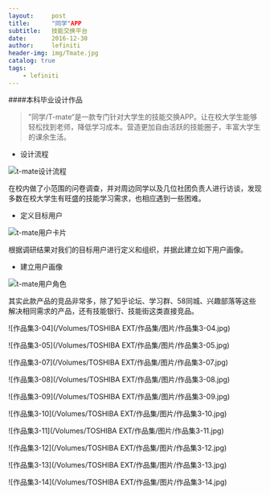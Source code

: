 ```yaml
---
layout:     post
title:      "同学"APP
subtitle:   技能交换平台
date:       2016-12-30
author:     lefiniti
header-img: img/Tmate.jpg
catalog: true
tags:
    - lefiniti
---
```


####本科毕业设计作品

> ”同学/T-mate“是一款专门针对大学生的技能交换APP。让在校大学生能够轻松找到老师，降低学习成本。营造更加自由活跃的技能圈子，丰富大学生的课余生活。



+ 设计流程

![t-mate设计流程](/Users/lefiniti/Job/作品集/t-mate设计流程.jpg)

在校内做了小范围的问卷调查，并对周边同学以及几位社团负责人进行访谈，发现多数在校大学生有旺盛的技能学习需求，也相应遇到一些困难。

+ 定义目标用户

![t-mate用户卡片](/Users/lefiniti/Job/作品集/t-mate用户卡片.jpg)

根据调研结果对我们的目标用户进行定义和组织，并据此建立如下用户画像。

+ 建立用户画像

![t-mate用户角色](/Users/lefiniti/Job/作品集/t-mate用户角色.jpg)

其实此款产品的竞品非常多，除了知乎论坛、学习群、58同城、兴趣部落等这些解决相同需求的产品，还有技能银行、技能街这类直接竞品。

![作品集3-04](/Volumes/TOSHIBA EXT/作品集/图片/作品集3-04.jpg)

![作品集3-05](/Volumes/TOSHIBA EXT/作品集/图片/作品集3-05.jpg)



![作品集3-07](/Volumes/TOSHIBA EXT/作品集/图片/作品集3-07.jpg)

![作品集3-08](/Volumes/TOSHIBA EXT/作品集/图片/作品集3-08.jpg)

![作品集3-09](/Volumes/TOSHIBA EXT/作品集/图片/作品集3-09.jpg)

![作品集3-10](/Volumes/TOSHIBA EXT/作品集/图片/作品集3-10.jpg)

![作品集3-11](/Volumes/TOSHIBA EXT/作品集/图片/作品集3-11.jpg)

![作品集3-12](/Volumes/TOSHIBA EXT/作品集/图片/作品集3-12.jpg)

![作品集3-13](/Volumes/TOSHIBA EXT/作品集/图片/作品集3-13.jpg)

![作品集3-14](/Volumes/TOSHIBA EXT/作品集/图片/作品集3-14.jpg)